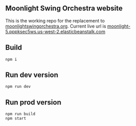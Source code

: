 ## Moonlight Swing Orchestra website
This is the working repo for the replacement to [moonlightswingorchestra.org](http://moonlightswingorchestra.org/ "Moonlight Swing Orchestra").
Current live url is [moonlight-5.pppksec5ws.us-west-2.elasticbeanstalk.com](http://moonlight-5.pppksec5ws.us-west-2.elasticbeanstalk.com/ "New live website")

## Build
`npm i`

## Run dev version
`npm run dev`

## Run prod version
```
npm run build
npm start
```